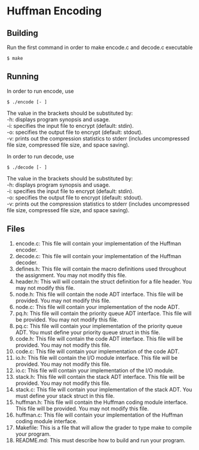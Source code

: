 # Huffman Encoding

## Building
Run the first command in order to make encode.c and decode.c executable
```
$ make
```

## Running
In order to run encode, use
```
$ ./encode [- ]
```

The value in the brackets should be substituted by:
<br>
-h: displays program synopsis and usage.
<br>
-i: specifies the input file to encrypt (default: stdin).
<br>
-o: specifies the output file to encrypt (default: stdout).
<br>
-v: prints out the compression statistics to stderr (includes uncompressed file size, compressed file size, and space saving).
<br>

In order to run decode, use
```
$ ./decode [- ]
```

The value in the brackets should be substituted by:
<br>
-h: displays program synopsis and usage.
<br>
-i: specifies the input file to encrypt (default: stdin).
<br>
-o: specifies the output file to encrypt (default: stdout).
<br>
-v: prints out the compression statistics to stderr (includes uncompressed file size, compressed file size, and space saving).
<br>

## Files

1. encode.c: This file will contain your implementation of the Huffman encoder.
2. decode.c: This file will contain your implementation of the Huffman decoder.
3. defines.h: This file will contain the macro definitions used throughout the assignment. You may
not modify this file.
4. header.h: This will will contain the struct definition for a file header. You may not modify this
file.
5. node.h: This file will contain the node ADT interface. This file will be provided. You may not
modify this file.
6. node.c: This file will contain your implementation of the node ADT.
7. pq.h: This file will contain the priority queue ADT interface. This file will be provided. You may
not modify this file.
8. pq.c: This file will contain your implementation of the priority queue ADT. You must define your
priority queue struct in this file.
9. code.h: This file will contain the code ADT interface. This file will be provided. You may not
modify this file.
10. code.c: This file will contain your implementation of the code ADT.
11. io.h: This file will contain the I/O module interface. This file will be provided. You may not modify
this file.
12. io.c: This file will contain your implementation of the I/O module.
13. stack.h: This file will contain the stack ADT interface. This file will be provided. You may not
modify this file.
14. stack.c: This file will contain your implementation of the stack ADT. You must define your stack
struct in this file.
15. huffman.h: This file will contain the Huffman coding module interface. This file will be provided.
You may not modify this file.
16. huffman.c: This file will contain your implementation of the Huffman coding module interface.
17. Makefile: This is a file that will allow the grader to type make to compile your program.
18. README.md: This must describe how to build and run your program.

